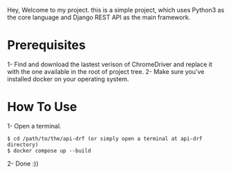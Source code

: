 Hey, Welcome to my project. this is a simple project, which uses Python3 as the core language and Django REST API as the main framework.

Prerequisites
=============
1- Find and download the lastest verison of ChromeDriver and replace it with the one available in the root of project tree.
2- Make sure you've installed docker on your operating system.

How To Use
==========
1- Open a terminal.
```
$ cd /path/to/the/api-drf (or simply open a terminal at api-drf directory)
$ docker compose up --build
```
2- Done :))

